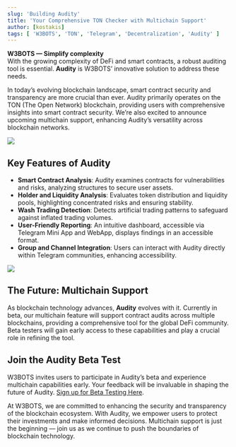 ```yaml
---
slug: 'Building Audity'
title: 'Your Comprehensive TON Checker with Multichain Support'
author: [kostakis]
tags: [ 'W3BOTS', 'TON', 'Telegram', 'Decentralization', 'Audity' ]
---
```


**W3BOTS — Simplify complexity**  
With the growing complexity of DeFi and smart contracts, a robust auditing tool is essential. **Audity** is W3BOTS’ innovative solution to address these needs.

In today’s evolving blockchain landscape, smart contract security and transparency are more crucial than ever. Audity primarily operates on the TON (The Open Network) blockchain, providing users with comprehensive insights into smart contract security. We’re also excited to announce upcoming multichain support, enhancing Audity’s versatility across blockchain networks.

![](https://miro.medium.com/v2/resize:fit:1400/format:webp/1*T5lFS52VzO2iLBsVw7Qyrg.png) 


## Key Features of Audity

- **Smart Contract Analysis**: Audity examines contracts for vulnerabilities and risks, analyzing structures to secure user assets.
- **Holder and Liquidity Analysis**: Evaluates token distribution and liquidity pools, highlighting concentrated risks and ensuring stability.
- **Wash Trading Detection**: Detects artificial trading patterns to safeguard against inflated trading volumes.
- **User-Friendly Reporting**: An intuitive dashboard, accessible via Telegram Mini App and WebApp, displays findings in an accessible format.
- **Group and Channel Integration**: Users can interact with Audity directly within Telegram communities, enhancing accessibility.

![](https://miro.medium.com/v2/resize:fit:1400/format:webp/1*VG7pHjjESHw-Gd_c7OoVhQ.png)

## The Future: Multichain Support

As blockchain technology advances, **Audity** evolves with it. Currently in beta, our multichain feature will support contract audits across multiple blockchains, providing a comprehensive tool for the global DeFi community. Beta testers will gain early access to these capabilities and play a crucial role in refining the tool.

## Join the Audity Beta Test

W3BOTS invites users to participate in Audity’s beta and experience multichain capabilities early. Your feedback will be invaluable in shaping the future of Audity. [Sign up for Beta Testing Here](#).

At W3BOTS, we are committed to enhancing the security and transparency of the blockchain ecosystem. With Audity, we empower users to protect their investments and make informed decisions. Multichain support is just the beginning — join us as we continue to push the boundaries of blockchain technology.
